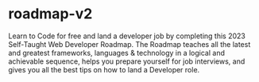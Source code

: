 # roadmap-v2
 Learn to Code for free and land a developer job by completing this 2023 Self-Taught Web Developer Roadmap. The Roadmap teaches all the latest and greatest frameworks, languages & technology in a logical and achievable sequence, helps you prepare yourself for job interviews, and gives you all the best tips on how to land a Developer role. 
